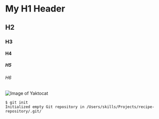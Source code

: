 # My H1 Header
## H2
### H3
#### H4
##### H5
###### H6

![Image of Yaktocat](https://octodex.github.com/images/yaktocat.png)

```
$ git init
Initialized empty Git repository in /Users/skills/Projects/recipe-repository/.git/
```
